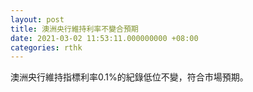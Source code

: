 ```yaml
---
layout: post
title: 澳洲央行維持利率不變合預期
date: 2021-03-02 11:53:11.000000000 +08:00
categories: rthk
---
```


澳洲央行維持指標利率0.1%的紀錄低位不變，符合市場預期。
